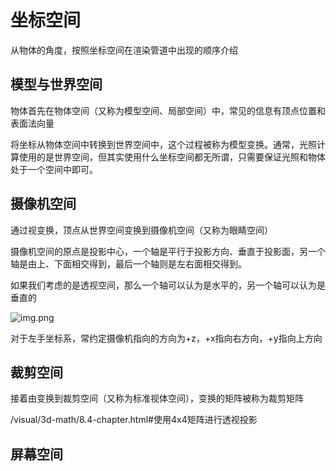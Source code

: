 # 坐标空间

从物体的角度，按照坐标空间在渲染管道中出现的顺序介绍

## 模型与世界空间

物体首先在物体空间（又称为模型空间、局部空间）中，常见的信息有顶点位置和表面法向量

将坐标从物体空间中转换到世界空间中，这个过程被称为模型变换。通常，光照计算使用的是世界空间，但其实使用什么坐标空间都无所谓，只需要保证光照和物体处于一个空间中即可。

## 摄像机空间

通过视变换，顶点从世界空间变换到摄像机空间（又称为眼睛空间）

摄像机空间的原点是投影中心，一个轴是平行于投影方向、垂直于投影面，另一个轴是由上、下面相交得到，最后一个轴则是左右面相交得到。

如果我们考虑的是透视空间，那么一个轴可以认为是水平的，另一个轴可以认为是垂直的

![img.png](/imgs/visual/3d-math/3d-math-5.png)

对于左手坐标系，常约定摄像机指向的方向为+z，+x指向右方向，+y指向上方向

## 裁剪空间

接着由变换到裁剪空间（又称为标准视体空间），变换的矩阵被称为裁剪矩阵

/visual/3d-math/8.4-chapter.html#使用4x4矩阵进行透视投影

## 屏幕空间
